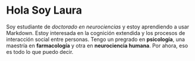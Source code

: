 # Hola Soy Laura
Soy estudiante de *doctorado en neurociencias* y estoy aprendiendo a usar Markdown. Estoy interesada en la cognición extendida y los procesos de interacción social entre personas.
Tengo un pregrado en **psicología**, una maestría en **farmacología** y otra en **neurociencia humana**. 
Por ahora, eso es todo lo que puedo decir.

